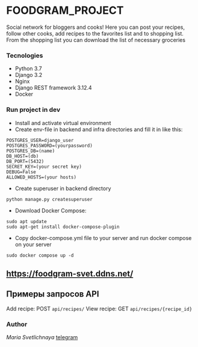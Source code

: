 # FOODGRAM_PROJECT
Social network for bloggers and cooks!
Here you can post your recipes, follow other cooks, add recipes to the favorites list and to shopping list.
From the shopping list you can download the list of necessary groceries 

### Tecnologies
- Python 3.7
- Django 3.2
- Nginx
- Django REST framework 3.12.4
- Docker

### Run project in dev
- Install and activate virtual environment
- Create env-file in backend and infra directories and fill it in like this:
```
POSTGRES_USER=django_user
POSTGRES_PASSWORD=(yourpassword)
POSTGRES_DB=(name)
DB_HOST=(db)
DB_PORT=(5432)
SECRET_KEY=(your secret key)
DEBUG=False
ALLOWED_HOSTS=(your hosts)
``` 
- Create superuser in backend directory 
```
python manage.py createsuperuser
``` 
- Download Docker Compose:
```
sudo apt update
sudo apt-get install docker-compose-plugin 
``` 
- Copy docker-compose.yml file to your server and run docker compose on your server 
```
sudo docker compose up -d
``` 

## https://foodgram-svet.ddns.net/

## Примеры запросов API

Add recipe: POST `api/recipes/`
View recipe: GET `api/recipes/{recipe_id}`

### Author
*Maria Svetlichnaya*
[telegram](https://t.me/msvetlichnaya)